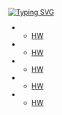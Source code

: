 [![Typing SVG](https://readme-typing-svg.herokuapp.com?font=Fira+Code&duration=1000&pause=1000&color=F70E3F&width=435&lines=DZ+Java)](https://github.com/ArtemWo/Java)
- -   [HW](https://github.com/ArtemWo/Algorithms/tree/master/HWA2022_10_25) 
- -   [HW](https://github.com/ArtemWo/Algorithms/tree/master/HWA2022_11_01) 
- -   [HW](https://github.com/ArtemWo/Algorithms/tree/master/HW_Algorithms08_11_22p) 
- -   [HW](https://github.com/ArtemWo/Algorithms/tree/master/HW_Algorithms21_11_22) 
- -   [HW](https://github.com/ArtemWo/Algorithms/tree/master/HW_Algorithms29_11_22) 
